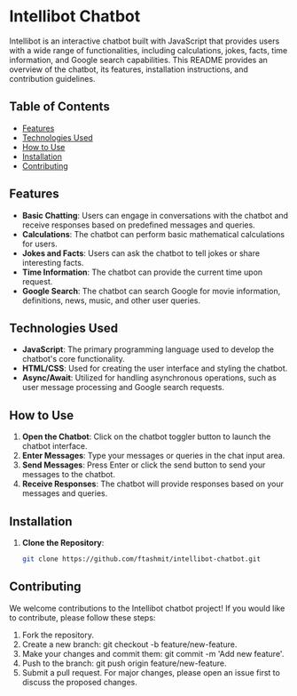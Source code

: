 # Intellibot Chatbot

Intellibot is an interactive chatbot built with JavaScript that provides users with a wide range of functionalities, including calculations, jokes, facts, time information, and Google search capabilities. This README provides an overview of the chatbot, its features, installation instructions, and contribution guidelines.

## Table of Contents

- [Features](#features)
- [Technologies Used](#technologies-used)
- [How to Use](#how-to-use)
- [Installation](#installation)
- [Contributing](#contributing)


## Features

- **Basic Chatting**: Users can engage in conversations with the chatbot and receive responses based on predefined messages and queries.
- **Calculations**: The chatbot can perform basic mathematical calculations for users.
- **Jokes and Facts**: Users can ask the chatbot to tell jokes or share interesting facts.
- **Time Information**: The chatbot can provide the current time upon request.
- **Google Search**: The chatbot can search Google for movie information, definitions, news, music, and other user queries.

## Technologies Used

- **JavaScript**: The primary programming language used to develop the chatbot's core functionality.
- **HTML/CSS**: Used for creating the user interface and styling the chatbot.
- **Async/Await**: Utilized for handling asynchronous operations, such as user message processing and Google search requests.

## How to Use

1. **Open the Chatbot**: Click on the chatbot toggler button to launch the chatbot interface.
2. **Enter Messages**: Type your messages or queries in the chat input area.
3. **Send Messages**: Press Enter or click the send button to send your messages to the chatbot.
4. **Receive Responses**: The chatbot will provide responses based on your messages and queries.

## Installation

1. **Clone the Repository**: 
   ```bash
   git clone https://github.com/ftashmit/intellibot-chatbot.git
## Contributing
We welcome contributions to the Intellibot chatbot project! If you would like to contribute, please follow these steps:

1. Fork the repository.
2. Create a new branch: git checkout -b feature/new-feature.
3. Make your changes and commit them: git commit -m 'Add new feature'.
4. Push to the branch: git push origin feature/new-feature.
5. Submit a pull request.
For major changes, please open an issue first to discuss the proposed changes.
